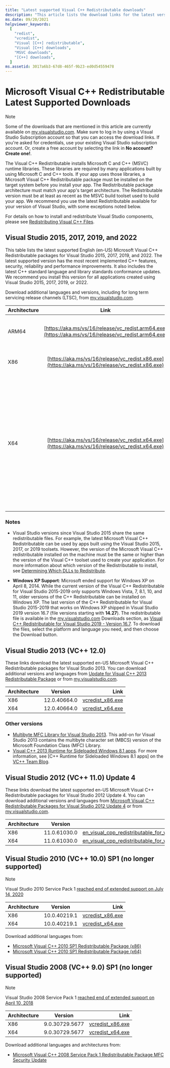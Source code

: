 ```yaml
---
title: "Latest supported Visual C++ Redistributable downloads"
description: "This article lists the download links for the latest versions of Visual C++ Redistributable packages."
ms.date: 09/20/2021
helpviewer_keywords:
  [
    "redist",
    "vcredist",
    "Visual [C++] redistributable",
    "Visual [C++] downloads",
    "MSVC downloads",
    "[C++] downloads",
  ]
ms.assetid: 3017a6b3-67d8-465f-9b23-ed0d54559478
---
```


# Microsoft Visual C++ Redistributable Latest Supported Downloads

> [!NOTE]
> Some of the downloads that are mentioned in this article are currently available on [my.visualstudio.com](https://my.visualstudio.com/). Make sure to log in by using a Visual Studio Subscription account so that you can access the download links. If you're asked for credentials, use your existing Visual Studio subscription account. Or, create a free account by selecting the link in **No account? Create one!**.

The Visual C++ Redistributable installs Microsoft C and C++ (MSVC) runtime libraries. These libraries are required by many applications built by using Microsoft C and C++ tools. If your app uses those libraries, a Microsoft Visual C++ Redistributable package must be installed on the target system before you install your app. The Redistributable package architecture must match your app's target architecture. The Redistributable version must be at least as recent as the MSVC build toolset used to build your app. We recommend you use the latest Redistributable available for your version of Visual Studio, with some exceptions noted below.

For details on how to install and redistribute Visual Studio components, please see [Redistributing Visual C++ Files](redistributing-visual-cpp-files.md).

## Visual Studio 2015, 2017, 2019, and 2022

This table lists the latest supported English (en-US) Microsoft Visual C++ Redistributable packages for Visual Studio 2015, 2017, 2019, and 2022. The latest supported version has the most recent implemented C++ features, security, reliability and performance improvements. It also includes the latest C++ standard language and library standards conformance updates. We recommend you install this version for all applications created using Visual Studio 2015, 2017, 2019, or 2022.

Download additional languages and versions, including for long term servicing release channels (LTSC), from [my.visualstudio.com](https://my.visualstudio.com/).

| Architecture | Link | Notes |
|--|:-:|-:|
| ARM64 | [https://aka.ms/vs/16/release/vc_redist.arm64.exe](https://aka.ms/vs/16/release/vc_redist.arm64.exe) | Permalink for latest supported ARM64 version |
| X86 | [https://aka.ms/vs/16/release/vc_redist.x86.exe](https://aka.ms/vs/16/release/vc_redist.x86.exe) | Permalink for latest supported x86 version |
| X64 | [https://aka.ms/vs/16/release/vc_redist.x64.exe](https://aka.ms/vs/16/release/vc_redist.x64.exe) | Permalink for latest supported x64 version. To make it easy to install required Visual C++ ARM64 binaries when the X64 redistributable is installed on an ARM64 device, the X64 redistributable package contains both ARM64 and X64 binaries |

### Notes

- Visual Studio versions since Visual Studio 2015 share the same redistributable files. For example, the latest Microsoft Visual C++ Redistributable can be used by apps built using the Visual Studio 2015, 2017, or 2019 toolsets. However, the version of the Microsoft Visual C++ redistributable installed on the machine must be the same or higher than the version of the Visual C++ toolset used to create your application. For more information about which version of the Redistributable to install, see [Determining Which DLLs to Redistribute](determining-which-dlls-to-redistribute.md).

- **Windows XP Support**: Microsoft ended support for Windows XP on April 8, 2014. While the current version of the Visual C++ Redistributable for Visual Studio 2015-2019 only supports Windows Vista, 7, 8.1, 10, and 11, older versions of the C++ Redistributable can be installed on Windows XP. The last version of the C++ Redistributable for Visual Studio 2015-2019 that works on Windows XP shipped in Visual Studio 2019 version 16.7 (file versions starting with **14.27**). The redistributable file is available in the [my.visualstudio.com](https://my.visualstudio.com/) Downloads section, as [Visual C++ Redistributable for Visual Studio 2019 - Version 16.7](https://my.visualstudio.com/Downloads?q=Redistributable%20for%20Visual%20Studio%202019%20Version%2016.7). To download the files, select the platform and language you need, and then choose the Download button.

## Visual Studio 2013 (VC++ 12.0)

These links download the latest supported en-US Microsoft Visual C++ Redistributable packages for Visual Studio 2013.
You can download additional versions and languages from [Update for Visual C++ 2013 Redistributable Package](https://support.microsoft.com/en-us/topic/update-for-visual-c-2013-redistributable-package-d8ccd6a5-4e26-c290-517b-8da6cfdf4f10) or from [my.visualstudio.com](https://my.visualstudio.com/).

| Architecture |   Version    |                                                    Link |
| ------------ | :----------: | ------------------------------------------------------: |
| X86          | 12.0.40664.0 | [vcredist_x86.exe](https://aka.ms/highdpimfc2013x86enu) |
| X64          | 12.0.40664.0 | [vcredist_x64.exe](https://aka.ms/highdpimfc2013x64enu) |

### Other versions

- [Multibyte MFC Library for Visual Studio 2013](https://my.visualstudio.com/Downloads?pid=1430). This add-on for Visual Studio 2013 contains the multibyte character set (MBCS) version of the Microsoft Foundation Class (MFC) Library.
- [Visual C++ 2013 Runtime for Sideloaded Windows 8.1 apps](https://download.microsoft.com/download/5/f/0/5f0f8404-9329-44a9-8176-ed6f7f746f25/vclibs_redist_packages.zip). For more information, see [C++ Runtime for Sideloaded Windows 8.1 apps] on the [VC++ Team Blog](https://devblogs.microsoft.com/cppblog/c-runtime-for-sideloaded-windows-8-1-apps/).

## Visual Studio 2012 (VC++ 11.0) Update 4

These links download the latest supported en-US Microsoft Visual C++ Redistributable packages for Visual Studio 2012 Update 4. You can download additional versions and languages from [Microsoft Visual C++ Redistributable Packages for Visual Studio 2012 Update 4](https://www.microsoft.com/en-us/download/details.aspx?id=30679) or from [my.visualstudio.com](https://my.visualstudio.com/Downloads?pid=1452).

| Architecture | Version | Link |
|--|:-:|-:|
| X86 | 11.0.61030.0 | [en_visual_cpp_redistributable_for_visual_studio_2012_update_4_x86_3161523.exe](https://download.microsoft.com/download/1/6/B/16B06F60-3B20-4FF2-B699-5E9B7962F9AE/VSU_4/vcredist_x86.exe) |
| X64 | 11.0.61030.0 | [en_visual_cpp_redistributable_for_visual_studio_2012_update_4_x64_3161523.exe](https://download.microsoft.com/download/1/6/B/16B06F60-3B20-4FF2-B699-5E9B7962F9AE/VSU_4/vcredist_x64.exe) |

## Visual Studio 2010 (VC++ 10.0) SP1 (no longer supported)

> [!NOTE] 
> Visual Studio 2010 Service Pack 1 [reached end of extended support on July 14, 2020](/lifecycle/products/visual-studio-2010)

| Architecture | Version | Link |
|--|:-:|-:|
| X86 | 10.0.40219.1 | [vcredist_x86.exe](https://download.microsoft.com/download/C/6/D/C6D0FD4E-9E53-4897-9B91-836EBA2AACD3/vcredist_x86.exe) |
| X64 | 10.0.40219.1 | [vcredist_x64.exe](https://download.microsoft.com/download/A/8/0/A80747C3-41BD-45DF-B505-E9710D2744E0/vcredist_x64.exe) |

Download additional languages from:

- [Microsoft Visual C++ 2010 SP1 Redistributable Package (x86)](https://download.microsoft.com/download/1/6/5/165255E7-1014-4D0A-B094-B6A430A6BFFC/vcredist_x86.exe)
- [Microsoft Visual C++ 2010 SP1 Redistributable Package (x64)](https://download.microsoft.com/download/1/6/5/165255E7-1014-4D0A-B094-B6A430A6BFFC/vcredist_x64.exe)

## Visual Studio 2008 (VC++ 9.0) SP1 (no longer supported)

> [!NOTE]
> Visual Studio 2008 Service Pack 1 [reached end of extended support on April 10, 2018](/lifecycle/products/visual-studio-2008)

| Architecture | Version | Link |
|--|:-:|-:|
| X86 | 9.0.30729.5677 | [vcredist_x86.exe](https://download.microsoft.com/download/5/D/8/5D8C65CB-C849-4025-8E95-C3966CAFD8AE/vcredist_x86.exe) |
| X64 | 9.0.30729.5677 | [vcredist_x64.exe](https://download.microsoft.com/download/5/D/8/5D8C65CB-C849-4025-8E95-C3966CAFD8AE/vcredist_x64.exe) |

Download additional languages and architectures from:

- [Microsoft Visual C++ 2008 Service Pack 1 Redistributable Package MFC Security Update](https://www.microsoft.com/en-us/download/details.aspx?id=26368)
